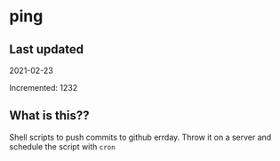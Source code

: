 # ping

## Last updated
2021-02-23

Incremented: 1232

## What is this??
Shell scripts to push commits to github errday. Throw it on a server and schedule the script with `cron`
